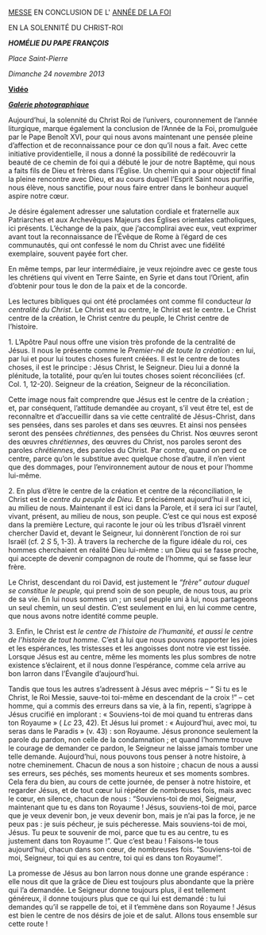 [MESSE](http://www.vatican.va/news_services/liturgy/libretti/2013/20131124-libretto-chiusura-anno-fede.pdf) EN CONCLUSION DE L' [ANNÉE DE LA FOI](http://www.vatican.va/special/annus_fidei/index_it.htm)

EN LA SOLENNITÉ DU CHRIST-ROI

***HOMÉLIE DU PAPE FRANÇOIS***

*Place Saint-Pierre*

*Dimanche 24 novembre 2013*

**[Vidéo](http://player.rv.va/vaticanplayer.asp?language=it&tic=VA_LA48ZLE3)**

***[Galerie photographique](http://www.photogallery.va/content/photogallery/fr/celebrazioni-liturgiche/chiusura-anno-fede20131124.html)***

Aujourd’hui, la solennité du Christ Roi de l’univers, couronnement de l’année liturgique, marque également la conclusion de l’Année de la Foi, promulguée par le Pape Benoît XVI, pour qui nous avons maintenant une pensée pleine d’affection et de reconnaissance pour ce don qu’il nous a fait. Avec cette initiative providentielle, il nous a donné la possibilité de redécouvrir la beauté de ce chemin de foi qui a débuté le jour de notre Baptême, qui nous a faits fils de Dieu et frères dans l’Église. Un chemin qui a pour objectif final la pleine rencontre avec Dieu, et au cours duquel l’Esprit Saint nous purifie, nous élève, nous sanctifie, pour nous faire entrer dans le bonheur auquel aspire notre cœur.

Je désire également adresser une salutation cordiale et fraternelle aux Patriarches et aux Archevêques Majeurs des Églises orientales catholiques, ici présents. L’échange de la paix, que j’accomplirai avec eux, veut exprimer avant tout la reconnaissance de l’Évêque de Rome à l’égard de ces communautés, qui ont confessé le nom du Christ avec une fidélité exemplaire, souvent payée fort cher.

En même temps, par leur intermédiaire, je veux rejoindre avec ce geste tous les chrétiens qui vivent en Terre Sainte, en Syrie et dans tout l’Orient, afin d’obtenir pour tous le don de la paix et de la concorde.

Les lectures bibliques qui ont été proclamées ont comme fil conducteur *la centralité du Christ*. Le Christ est au centre, le Christ est le centre. Le Christ centre de la création, le Christ centre du peuple, le Christ centre de l’histoire.

1\. L’Apôtre Paul nous offre une vision très profonde de la centralité de Jésus. Il nous le présente comme le *Premier-né de toute la création :* en lui, par lui et pour lui toutes choses furent créées. Il est le centre de toutes choses, il est le principe : Jésus Christ, le Seigneur. Dieu lui a donné la plénitude, la totalité, pour qu’en lui toutes choses soient réconciliées (cf. Col. 1, 12-20). Seigneur de la création, Seigneur de la réconciliation.

Cette image nous fait comprendre que Jésus est le centre de la création ; et, par conséquent, l’attitude demandée au croyant, s’il veut être tel, est de reconnaître et d’accueillir dans sa vie cette centralité de Jésus-Christ, dans ses pensées, dans ses paroles et dans ses œuvres. Et ainsi nos pensées seront des pensées *chrétiennes*, des pensées du Christ. Nos œuvres seront des œuvres *chrétiennes*, des œuvres du Christ, nos paroles seront des paroles *chrétiennes*, des paroles du Christ. Par contre, quand on perd ce centre, parce qu’on le substitue avec quelque chose d’autre, il n’en vient que des dommages, pour l’environnement autour de nous et pour l’homme lui-même.

2\. En plus d’être le centre de la création et centre de la réconciliation, le Christ est le *centre du peuple de Dieu.* Et précisément aujourd’hui il est ici, au milieu de nous. Maintenant il est ici dans la Parole, et il sera ici sur l’autel, vivant, présent, au milieu de nous, son peuple. C’est ce qui nous est exposé dans la première Lecture, qui raconte le jour où les tribus d’Israël vinrent chercher David et, devant le Seigneur, lui donnèrent l’onction de roi sur Israël (cf. 2 *S* 5, 1-3). À travers la recherche de la figure idéale du roi, ces hommes cherchaient en réalité Dieu lui-même : un Dieu qui se fasse proche, qui accepte de devenir compagnon de route de l’homme, qui se fasse leur frère.

Le Christ, descendant du roi David, est justement le *“frère” autour duquel se constitue le peuple,* qui prend soin de son peuple, de nous tous, au prix de sa vie. En lui nous sommes un ; un seul peuple uni à lui, nous partageons un seul chemin, un seul destin. C’est seulement en lui, en lui comme centre, que nous avons notre identité comme peuple.

3\. Enfin, le Christ est *le centre de l’histoire de l’humanité, et aussi le centre de l’histoire de tout homme.* C’est à lui que nous pouvons rapporter les joies et les espérances, les tristesses et les angoisses dont notre vie est tissée. Lorsque Jésus est au centre, même les moments les plus sombres de notre existence s’éclairent, et il nous donne l’espérance, comme cela arrive au bon larron dans l’Évangile d’aujourd’hui.

Tandis que tous les autres s’adressent à Jésus avec mépris – “ Si tu es le Christ, le Roi Messie, sauve-toi toi-même en descendant de la croix !” – cet homme, qui a commis des erreurs dans sa vie, à la fin, repenti, s’agrippe à Jésus crucifié en implorant : « Souviens-toi de moi quand tu entreras dans ton Royaume » ( *Lc* 23, 42). Et Jésus lui promet : « Aujourd’hui, avec moi, tu seras dans le Paradis » (v. 43) : son Royaume. Jésus prononce seulement la parole du pardon, non celle de la condamnation ; et quand l’homme trouve le courage de demander ce pardon, le Seigneur ne laisse jamais tomber une telle demande. Aujourd’hui, nous pouvons tous penser à notre histoire, à notre cheminement. Chacun de nous a son histoire ; chacun de nous a aussi ses erreurs, ses péchés, ses moments heureux et ses moments sombres. Cela fera du bien, au cours de cette journée, de penser à notre histoire, et regarder Jésus, et de tout cœur lui répéter de nombreuses fois, mais avec le cœur, en silence, chacun de nous : “Souviens-toi de moi, Seigneur, maintenant que tu es dans ton Royaume ! Jésus, souviens-toi de moi, parce que je veux devenir bon, je veux devenir bon, mais je n’ai pas la force, je ne peux pas : je suis pécheur, je suis pécheresse. Mais souviens-toi de moi, Jésus. Tu peux te souvenir de moi, parce que tu es au centre, tu es justement dans ton Royaume !”. Que c’est beau ! Faisons-le tous aujourd’hui, chacun dans son cœur, de nombreuses fois. “Souviens-toi de moi, Seigneur, toi qui es au centre, toi qui es dans ton Royaume!”.

La promesse de Jésus au bon larron nous donne une grande espérance : elle nous dit que la grâce de Dieu est toujours plus abondante que la prière qui l’a demandée. Le Seigneur donne toujours plus, il est tellement généreux, il donne toujours plus que ce qui lui est demandé : tu lui demandes qu’il se rappelle de toi, et il t’emmène dans son Royaume ! Jésus est bien le centre de nos désirs de joie et de salut. Allons tous ensemble sur cette route !